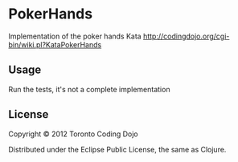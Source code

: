 # PokerHands

Implementation of the poker hands Kata http://codingdojo.org/cgi-bin/wiki.pl?KataPokerHands

## Usage

Run the tests, it's not a complete implementation

## License

Copyright © 2012 Toronto Coding Dojo

Distributed under the Eclipse Public License, the same as Clojure.
